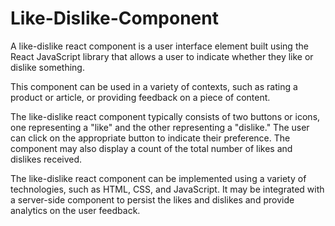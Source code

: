 # Like-Dislike-Component
A like-dislike react component is a user interface element built using the React JavaScript library that allows a user to indicate whether they like or dislike something.

This component can be used in a variety of contexts, such as rating a product or article, or providing feedback on a piece of content.

The like-dislike react component typically consists of two buttons or icons, one representing a "like" and the other representing a "dislike." The user can click on the appropriate button to indicate their preference. The component may also display a count of the total number of likes and dislikes received.

The like-dislike react component can be implemented using a variety of technologies, such as HTML, CSS, and JavaScript. It may be integrated with a server-side component to persist the likes and dislikes and provide analytics on the user feedback.
